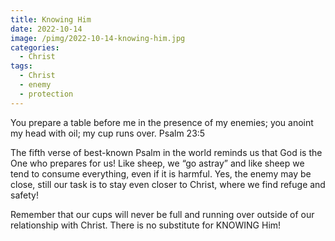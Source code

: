 ```yaml
---
title: Knowing Him
date: 2022-10-14
image: /pimg/2022-10-14-knowing-him.jpg
categories:
  - Christ
tags:
  - Christ
  - enemy
  - protection
---
```


<p data-block-key="xhcev">You prepare a table before me in the presence of my enemies; you anoint my head with oil; my cup runs over. Psalm 23:5</p><p data-block-key="dctvi">The fifth verse of best-known Psalm in the world reminds us that God is the One who prepares for us! Like sheep, we “go astray” and like sheep we tend to consume everything, even if it is harmful. Yes, the enemy may be close, still our task is to stay even closer to Christ, where we find refuge and safety!</p><p data-block-key="25arr">Remember that our cups will never be full and running over outside of our relationship with Christ. There is no substitute for KNOWING Him!</p>

